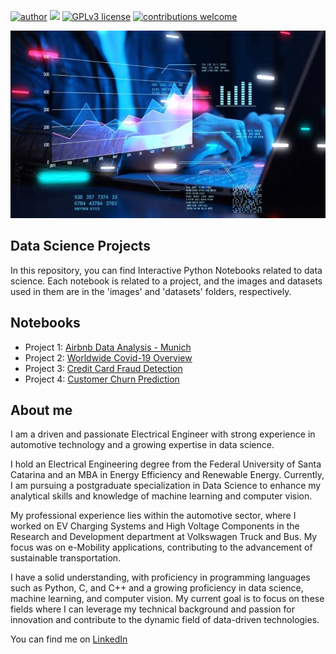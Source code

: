 [![author](https://img.shields.io/badge/author-hugomaestri-red.svg)](https://www.linkedin.com/in/hugo-guilherme-maestri/) 
[![](https://img.shields.io/badge/python-3.12+-blue?logo=python)](https://www.python.org/downloads/release/python-3125/)
[![GPLv3 license](https://img.shields.io/badge/License-GPLv3-blue.svg)](http://perso.crans.org/besson/LICENSE.html) 
[![contributions welcome](https://img.shields.io/badge/contributions-welcome-brightgreen.svg?style=flat)](https://github.com/hugomaestri/data_science/issues)


<p align="center">
  <img src=images/banner-DataScience.jpg alt="banner data science"height=300px>
</p>

## Data Science Projects
In this repository, you can find Interactive Python Notebooks related to data science. Each notebook is related to a project, and the images and datasets used in them are in the 'images' and 'datasets' folders, respectively.

## Notebooks
- Project 1: [Airbnb Data Analysis - Munich](https://github.com/hugomaestri/data_science/blob/faea39ef98cd7f974b1f3984771e0916fb48ecdd/1-Airbnb_data_analysis.ipynb)
- Project 2: [Worldwide Covid-19 Overview](https://github.com/hugomaestri/data_science/blob/6e1fde79914ba1c792cb393a6ba9253ecf2c1207/2-Worldwide_Covid-19_Overview.ipynb)
- Project 3: [Credit Card Fraud Detection](https://github.com/hugomaestri/data_science/blob/6d1835eaa6ccebb06263657124c2fc6d82c6bc5c/3-Credit_Card_Fraud_Detection.ipynb)
- Project 4: [Customer Churn Prediction](https://github.com/hugomaestri/data_science/blob/4dfbbeceddaaedfda6c8e625d5e296263124cf92/4-Customer_Churn_Prediction.ipynb)

## About me 
I am a driven and passionate Electrical Engineer with strong experience in automotive technology and a growing expertise in data science.

I hold an Electrical Engineering degree from the Federal University of Santa Catarina and an MBA in Energy Efficiency and Renewable Energy. Currently, I am pursuing a postgraduate specialization in Data Science to enhance my analytical skills and knowledge of machine learning and computer vision.

My professional experience lies within the automotive sector, where I worked on EV Charging Systems and High Voltage Components in the Research and Development department at Volkswagen Truck and Bus. My focus was on e-Mobility applications, contributing to the advancement of sustainable transportation.

I have a solid understanding, with proficiency in programming languages such as Python, C, and C++ and a growing proficiency in data science, machine learning, and computer vision. My current goal is to focus on these fields where I can leverage my technical background and passion for innovation and contribute to the dynamic field of data-driven technologies.

You can find me on [LinkedIn](https://www.linkedin.com/in/hugo-guilherme-maestri/)



